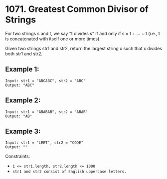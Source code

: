 # 1071. Greatest Common Divisor of Strings

For two strings s and t, we say "t divides s" if and only if s = t + ... + t (i.e., t is concatenated with itself one or more times).

Given two strings str1 and str2, return the largest string x such that x divides both str1 and str2.

## Example 1:

```
Input: str1 = "ABCABC", str2 = "ABC"
Output: "ABC"
```

## Example 2:

```
Input: str1 = "ABABAB", str2 = "ABAB"
Output: "AB"
```

## Example 3:

```
Input: str1 = "LEET", str2 = "CODE"
Output: ""
```
 

Constraints:

- `1 <= str1.length, str2.length <= 1000`
- `str1 and str2 consist of English uppercase letters.`

